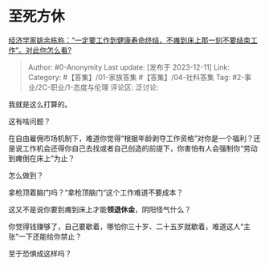 # 至死方休
[经济学家姚余栋称：“一定要工作到健康寿命终结，不瘫到床上那一刻不要结束工作”。对此你怎么看?](https://www.zhihu.com/question/633930189/answer/3321900121)

> Author: #0-Anonymity
> Last update: [发布于 2023-12-11]
> Link:
> Category: #【答集】/01-家族答集 #【答集】/04-社科答集 
> Tag: #2-事业/2C-职业/1-态度与伦理 
> 评论区:
> 泛讨论:

我就是这么打算的。

这有啥问题？

在自由雇佣市场机制下，难道你觉得“根据年龄剥夺工作资格”对你是一个福利？还是说工作机会还得你自己去找或者自己创造的前提下，你害怕有人会强制你“劳动到瘫倒在床上”为止？

怎么做到？

拿枪顶着脑门吗？“拿枪顶脑门“这个工作难道不要成本？

这又不是说你要到瘫到床上才能**领退休金**，阴阳怪气什么？

你觉得钱赚够了，自己要歇着，哪怕你三十岁、二十五岁就歇着，难道这人“主张”一下还能给你禁止？

至于恐惧成这样吗？
